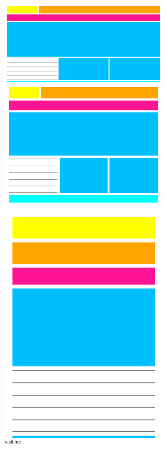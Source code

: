 <img src="images/screenshot-responivelayout2.netlify.com-2019.01.25-17-35-15.png">
<img src="images/screenshot-responivelayout2.netlify.com-2019.01.25-18-25-42.png">
<img src="images/screenshot-responivelayout2.netlify.com-2019.01.25-18-30-29.png">
<a href="https://responivelayout2.netlify.com/">visit me</a>
